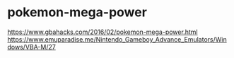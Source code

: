 # pokemon-mega-power
https://www.gbahacks.com/2016/02/pokemon-mega-power.html
https://www.emuparadise.me/Nintendo_Gameboy_Advance_Emulators/Windows/VBA-M/27
